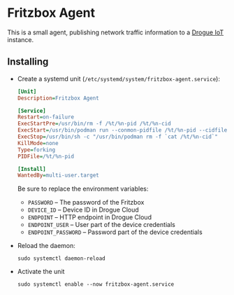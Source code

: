 # Fritzbox Agent

This is a small agent, publishing network traffic information to a [Drogue IoT](https://drogue.io) instance.

## Installing

* Create a systemd unit (`/etc/systemd/system/fritzbox-agent.service`):

  ~~~ini
  [Unit]
  Description=Fritzbox Agent
  
  [Service]
  Restart=on-failure
  ExecStartPre=/usr/bin/rm -f /%t/%n-pid /%t/%n-cid
  ExecStart=/usr/bin/podman run --conmon-pidfile /%t/%n-pid --cidfile /%t/%n-cid -e PASSWORD=fritzbox-password -e DEVICE_ID=device -e ENDPOINT_USER=device -e ENDPOINT_PASSWORD=device12 -e ENDPOINT=https://http-endpoint-drogue-iot.apps.your.cluster.tld -d ghcr.io/ctron/fritzbox-agent:latest
  ExecStop=/usr/bin/sh -c "/usr/bin/podman rm -f `cat /%t/%n-cid`"
  KillMode=none
  Type=forking
  PIDFile=/%t/%n-pid
  
  [Install]
  WantedBy=multi-user.target
  ~~~

  Be sure to replace the environment variables:

    * `PASSWORD` – The password of the Fritzbox
    * `DEVICE_ID` – Device ID in Drogue Cloud
    * `ENDPOINT` – HTTP endpoint in Drogue Cloud
    * `ENDPOINT_USER` – User part of the device credentials
    * `ENDPOINT_PASSWORD` – Password part of the device credentials

* Reload the daemon:

  ~~~shell
  sudo systemctl daemon-reload
  ~~~

* Activate the unit

  ~~~shell
  sudo systemctl enable --now fritzbox-agent.service
  ~~~
